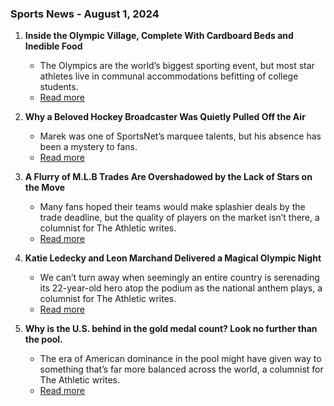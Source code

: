 ### Sports News - August 1, 2024

1. **Inside the Olympic Village, Complete With Cardboard Beds and Inedible Food**
   - The Olympics are the world’s biggest sporting event, but most star athletes live in communal accommodations befitting of college students.
   - [Read more](https://www.nytimes.com/athletic/5671640/2024/08/01/olympic-village/)

2. **Why a Beloved Hockey Broadcaster Was Quietly Pulled Off the Air**
   - Marek was one of SportsNet’s marquee talents, but his absence has been a mystery to fans.
   - [Read more](https://www.nytimes.com/athletic/5673003/2024/08/01/jeff-marek-sportsnet-nhl-draft-removed/)

3. **A Flurry of M.L.B Trades Are Overshadowed by the Lack of Stars on the Move**
   - Many fans hoped their teams would make splashier deals by the trade deadline, but the quality of players on the market isn’t there, a columnist for The Athletic writes.
   - [Read more](https://www.nytimes.com/athletic/5673041/2024/07/31/mlb-trade-deadline-recap-rosenthal/)

4. **Katie Ledecky and Leon Marchand Delivered a Magical Olympic Night**
   - We can’t turn away when seemingly an entire country is serenading its 22-year-old hero atop the podium as the national anthem plays, a columnist for The Athletic writes.
   - [Read more](https://www.nytimes.com/athletic/5673422/2024/07/31/leon-marchand-katie-ledecky-olympics-swimming-gold-medal/)

5. **Why is the U.S. behind in the gold medal count? Look no further than the pool.**
   - The era of American dominance in the pool might have given way to something that’s far more balanced across the world, a columnist for The Athletic writes.
   - [Read more](https://www.nytimes.com/athletic/5674125/2024/08/01/team-usa-gold-medal-count-olympics-paris-swimming/)